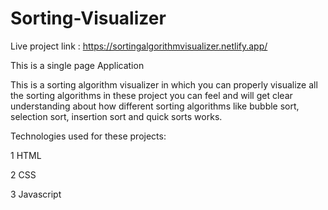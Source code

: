 # Sorting-Visualizer
Live project link : https://sortingalgorithmvisualizer.netlify.app/

This is a single page Application

This is a sorting algorithm visualizer in which you can properly visualize all the sorting algorithms in these project you can feel and will get clear understanding about how different sorting algorithms like bubble sort, selection sort, insertion sort and quick sorts works.

Technologies used for these projects:

1 HTML

2 CSS

3 Javascript
